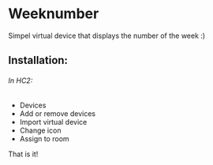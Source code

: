 # Weeknumber

Simpel virtual device that displays the number of the week :)

## Installation:
###### In HC2:
- Devices
- Add or remove devices
- Import virtual device
- Change icon
- Assign to room

That is it!
